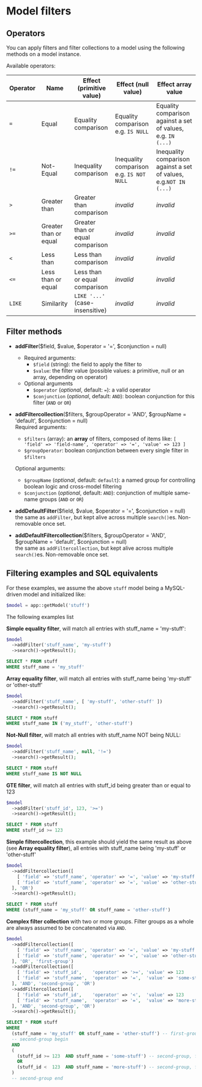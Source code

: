 # Model filters

## Operators

You can apply filters and filter collections to a model using the following methods on a model instance.

Available operators:

|Operator   |Name                   |Effect (primitive value) |Effect (null value)                        |Effect array value   |
|-----------|--------------         |-----                    |------                                     |-------------        |
|`=`        |Equal                  |Equality comparison      |Equality comparison e.g. `IS NULL`         |Equality comparison against a set of values, e.g. `IN (...)`
|`!=`       |Not-Equal              |Inequality comparison    |Inequality comparison e.g. `IS NOT NULL`   |Inequality comparison against a set of values, e.g.`NOT IN (...)`
|`>`        |Greater than           |Greater than comparison                        |*invalid*         |*invalid*
|`>=`       |Greater than or equal  |Greater than or equal comparison               |*invalid*         |*invalid*
|`<`        |Less than              |Less than comparison                           |*invalid*         |*invalid*
|`<=`       |Less than or equal     |Less than or equal comparison                  |*invalid*         |*invalid*
|`LIKE`     |Similarity             |`LIKE '...'` (case-insensitive)                |*invalid*         |*invalid*

## Filter methods

* **addFilter**($field, $value, $operator = '=', $conjunction = null)
  * Required arguments:
    * `$field` (string): the field to apply the filter to
    * `$value`: the filter value (possible values: a primitive, null or an array, depending on operator)
  * Optional arguments
    * `$operator` (*optional*, default: `=`): a valid operator
    * `$conjunction` (*optional*, default: `AND`): boolean conjunction for this filter (`AND` or `OR`)

* **addFiltercollection**($filters, $groupOperator = 'AND', $groupName = 'default', $conjunction = null)  
  Required arguments:
   * `$filters` (array): an **array** of filters, composed of items like: `[ 'field' => 'field-name', 'operator' => '=', 'value' => 123 ]`
   * `$groupOperator`: boolean conjunction between every single filter in `$filters`

  Optional arguments:
    * `$groupName` (*optional*, default: `default`): a named group for controlling boolean logic and cross-model filtering
    * `$conjunction` (*optional*, default: `AND`): conjunction of multiple same-name groups (`AND` or `OR`)


* **addDefaultFilter**($field, $value, $operator = '=', $conjunction = null)  
  the same as `addFilter`, but kept alive across multiple `search()`es. Non-removable once set.

* **addDefaultFiltercollection**($filters, $groupOperator = 'AND', $groupName = 'default', $conjunction = null)  
  the same as `addFiltercollection`, but kept alive across multiple `search()`es. Non-removable once set.

## Filtering examples and SQL equivalents

For these examples, we assume the above `stuff` model being a MySQL-driven model and initialized like:
~~~php
$model = app::getModel('stuff')
~~~
The following examples list

**Simple equality filter**, will match all entries with stuff_name = 'my-stuff':
~~~php
$model
  ->addFilter('stuff_name', 'my-stuff')
  ->search()->getResult();
~~~
~~~sql
SELECT * FROM stuff
WHERE stuff_name = 'my_stuff'
~~~

**Array equality filter**, will match all entries with stuff_name being 'my-stuff' or 'other-stuff'
~~~php
$model
  ->addFilter('stuff_name', [ 'my-stuff', 'other-stuff' ])
  ->search()->getResult();
~~~
~~~sql
SELECT * FROM stuff
WHERE stuff_name IN ('my_stuff', 'other-stuff')
~~~

**Not-Null filter**, will match all entries with stuff_name NOT being NULL:
~~~php
$model
  ->addFilter('stuff_name', null, '!=')
  ->search()->getResult();
~~~
~~~sql
SELECT * FROM stuff
WHERE stuff_name IS NOT NULL
~~~

**GTE filter**, will match all entries with stuff_id being greater than or equal to 123
~~~php
$model
  ->addFilter('stuff_id', 123, '>=')
  ->search()->getResult();
~~~
~~~sql
SELECT * FROM stuff
WHERE stuff_id >= 123
~~~

**Simple filtercollection**, this example should yield the same result as above (see **Array equality filter**), all entries with stuff_name being 'my-stuff' or 'other-stuff'
~~~php
$model
  ->addFiltercollection([
    [ 'field' => 'stuff_name', 'operator' => '=', 'value' => 'my-stuff'     ]
    [ 'field' => 'stuff_name', 'operator' => '=', 'value' => 'other-stuff'  ]
  ], 'OR')
  ->search()->getResult();
~~~
~~~sql
SELECT * FROM stuff
WHERE (stuff_name = 'my_stuff' OR stuff_name = 'other-stuff')
~~~

**Complex filter collection** with two or more groups.
Filter groups as a whole are always assumed to be concatenated via `AND`.
~~~php
$model
  ->addFiltercollection([
    [ 'field' => 'stuff_name', 'operator' => '=', 'value' => 'my-stuff'       ]
    [ 'field' => 'stuff_name', 'operator' => '=', 'value' => 'other-stuff'    ]
  ], 'OR', 'first-group')
  ->addFiltercollection([
    [ 'field' => 'stuff_id',    'operator' => '>=', 'value' => 123            ]
    [ 'field' => 'stuff_name',  'operator' => '=',  'value' => 'some-stuff'   ]
  ], 'AND', 'second-group', 'OR')
  ->addFiltercollection([
    [ 'field' => 'stuff_id',    'operator' => '<',  'value' => 123            ]
    [ 'field' => 'stuff_name',  'operator' => '=',  'value' => 'more-stuff'   ]
  ], 'AND', 'second-group', 'OR')
  ->search()->getResult();
~~~
~~~sql
SELECT * FROM stuff
WHERE
  (stuff_name = 'my_stuff' OR stuff_name = 'other-stuff') -- first-group
  -- second-group begin
  AND
  (
    (stuff_id >= 123  AND stuff_name = 'some-stuff') -- second-group, filtercollection 1
    OR
    (stuff_id <  123  AND stuff_name = 'more-stuff') -- second-group, filtercollection 2
  )
  -- second-group end
~~~

